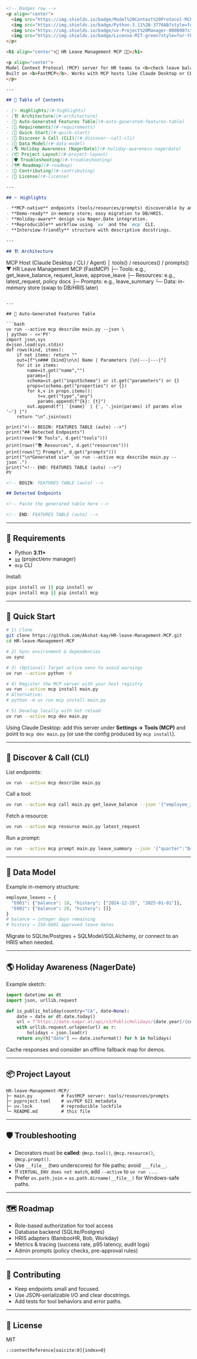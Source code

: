 ```markdown
<!-- Badges row -->
<p align="center">
  <img src="https://img.shields.io/badge/Model%20Context%20Protocol-MCP%20Server-4B8BF5?style=for-the-badge" />
  <img src="https://img.shields.io/badge/Python-3.11%2B-3776AB?style=for-the-badge&logo=python" />
  <img src="https://img.shields.io/badge/uv-Project%20Manager-000000?style=for-the-badge" />
  <img src="https://img.shields.io/badge/License-MIT-green?style=for-the-badge" />
</p>

<h1 align="center">🧭 HR Leave Management MCP 🧑‍💼</h1>

<p align="center">
Model Context Protocol (MCP) server for HR teams to <b>check leave balances</b>, <b>request/approve leave</b>, and stay <b>holiday-aware</b>.
Built on <b>FastMCP</b>. Works with MCP hosts like Claude Desktop or CLI-based agents.
</p>

---

## 🌈 Table of Contents

- [✨ Highlights](#-highlights)
- [🏗️ Architecture](#️-architecture)
- [🧩 Auto-Generated Features Table](#-auto-generated-features-table)
- [🔧 Requirements](#-requirements)
- [🚀 Quick Start](#-quick-start)
- [🧪 Discover & Call (CLI)](#-discover--call-cli)
- [🧠 Data Model](#-data-model)
- [🌎 Holiday Awareness (NagerDate)](#-holiday-awareness-nagerdate)
- [📦 Project Layout](#-project-layout)
- [🛡️ Troubleshooting](#️-troubleshooting)
- [🗺️ Roadmap](#️-roadmap)
- [🤝 Contributing](#-contributing)
- [📜 License](#-license)

---

## ✨ Highlights

- **MCP-native** endpoints (tools/resources/prompts) discoverable by any MCP host.
- **Demo-ready** in-memory store; easy migration to DB/HRIS.
- **Holiday-aware** design via Nager.Date integration.
- **Reproducible** workflow using `uv` and the `mcp` CLI.
- **Interview-friendly** structure with descriptive docstrings.

---

## 🏗️ Architecture

```

MCP Host (Claude Desktop / CLI / Agent)
│  tools() / resources() / prompts()
▼
HR Leave Management MCP (FastMCP)
├─ Tools: e.g., get_leave_balance, request_leave, approve_leave
├─ Resources: e.g., latest_request, policy docs
├─ Prompts: e.g., leave_summary
└─ Data: in-memory store (swap to DB/HRIS later)

````

---

## 🧩 Auto-Generated Features Table

```bash
uv run --active mcp describe main.py --json \
| python - <<'PY'
import json,sys
d=json.load(sys.stdin)
def rows(kind, items):
    if not items: return ""
    out=[f"\n### {kind}\n\n| Name | Parameters |\n|---|---|"]
    for it in items:
        name=it.get("name","")
        params=[]
        schema=it.get("inputSchema") or it.get("parameters") or {}
        props=(schema.get("properties") or {})
        for k,v in props.items():
            t=v.get("type","any")
            params.append(f"{k}: {t}")
        out.append(f"| `{name}` | {', '.join(params) if params else '—'} |")
    return "\n".join(out)

print("<!-- BEGIN: FEATURES TABLE (auto) -->")
print("## Detected Endpoints")
print(rows("🛠️ Tools", d.get("tools")))
print(rows("📚 Resources", d.get("resources")))
print(rows("💬 Prompts", d.get("prompts")))
print("\n*Generated via* `uv run --active mcp describe main.py --json`.")
print("<!-- END: FEATURES TABLE (auto) -->")
PY
````

```markdown
<!-- BEGIN: FEATURES TABLE (auto) -->

## Detected Endpoints

<!-- Paste the generated table here -->

<!-- END: FEATURES TABLE (auto) -->
```

---

## 🔧 Requirements

* Python **3.11+**
* [`uv`](https://github.com/astral-sh/uv) (project/env manager)
* `mcp` CLI

Install:

```bash
pipx install uv || pip install uv
pipx install mcp || pip install mcp
```

---

## 🚀 Quick Start

```bash
# 1) Clone
git clone https://github.com/Akshat-kay/HR-leave-Management-MCP.git
cd HR-leave-Management-MCP

# 2) Sync environment & dependencies
uv sync

# 3) (Optional) Target active venv to avoid warnings
uv run --active python -V

# 4) Register the MCP server with your host registry
uv run --active mcp install main.py
# Alternative:
# python -m uv run mcp install main.py

# 5) Develop locally with hot reload
uv run --active mcp dev main.py
```

Using Claude Desktop: add this server under **Settings → Tools (MCP)** and point to `mcp dev main.py` (or use the config produced by `mcp install`).

---

## 🧪 Discover & Call (CLI)

List endpoints:

```bash
uv run --active mcp describe main.py
```

Call a tool:

```bash
uv run --active mcp call main.py get_leave_balance --json '{"employee_id":"E001"}'
```

Fetch a resource:

```bash
uv run --active mcp resource main.py latest_request
```

Run a prompt:

```bash
uv run --active mcp prompt main.py leave_summary --json '{"quarter":"Q4-2025"}'
```

---

## 🧠 Data Model

Example in-memory structure:

```python
employee_leaves = {
  "E001": {"balance": 18, "history": ["2024-12-25", "2025-01-01"]},
  "E002": {"balance": 20, "history": []}
}
# balance → integer days remaining
# history → ISO-8601 approved leave dates
```

Migrate to SQLite/Postgres + SQLModel/SQLAlchemy, or connect to an HRIS when needed.

---

## 🌎 Holiday Awareness (NagerDate)

Example sketch:

```python
import datetime as dt
import json, urllib.request

def is_public_holiday(country="CA", date=None):
    date = date or dt.date.today()
    url = f"https://date.nager.at/api/v3/PublicHolidays/{date.year}/{country}"
    with urllib.request.urlopen(url) as r:
        holidays = json.load(r)
    return any(h["date"] == date.isoformat() for h in holidays)
```

Cache responses and consider an offline fallback map for demos.

---

## 📦 Project Layout

```
HR-leave-Management-MCP/
├─ main.py           # FastMCP server: tools/resources/prompts
├─ pyproject.toml    # uv/PEP 621 metadata
├─ uv.lock           # reproducible lockfile
└─ README.md         # this file
```

---

## 🛡️ Troubleshooting

* Decorators must be **called**: `@mcp.tool()`, `@mcp.resource()`, `@mcp.prompt()`.
* Use `__file__` (two underscores) for file paths; avoid `___file__`.
* If `VIRTUAL_ENV does not match`, add `--active` to `uv run ...`.
* Prefer `os.path.join` + `os.path.dirname(__file__)` for Windows-safe paths.

---

## 🗺️ Roadmap

* Role-based authorization for tool access
* Database backend (SQLite/Postgres)
* HRIS adapters (BambooHR, Bob, Workday)
* Metrics & tracing (success rate, p95 latency, audit logs)
* Admin prompts (policy checks, pre-approval rules)

---

## 🤝 Contributing

* Keep endpoints small and focused.
* Use JSON-serializable I/O and clear docstrings.
* Add tests for tool behaviors and error paths.

---

## 📜 License

MIT

```
::contentReference[oaicite:0]{index=0}
```
